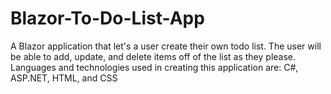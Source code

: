 # Blazor-To-Do-List-App
A Blazor application that let's a user create their own todo list. The user will be able to add, update, and delete items off of the list as they please.
Languages and technologies used in creating this application are: C#, ASP.NET, HTML, and CSS
